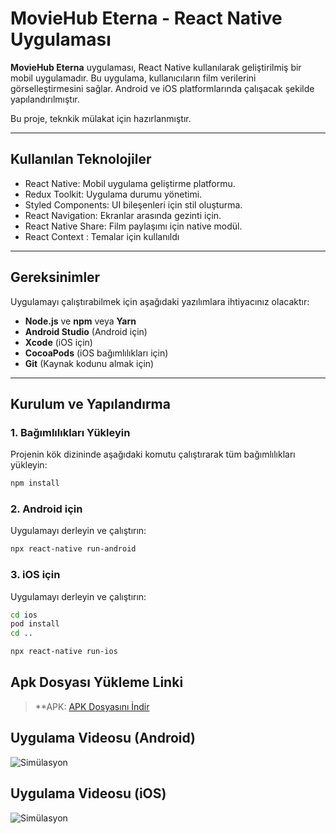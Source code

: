 # MovieHub Eterna - React Native Uygulaması

**MovieHub Eterna** uygulaması, React Native kullanılarak geliştirilmiş bir mobil uygulamadır. Bu uygulama, kullanıcıların film verilerini görselleştirmesini sağlar. Android ve iOS platformlarında çalışacak şekilde yapılandırılmıştır.

Bu proje, teknkik mülakat için hazırlanmıştır.

---

## Kullanılan Teknolojiler

- React Native: Mobil uygulama geliştirme platformu.
- Redux Toolkit: Uygulama durumu yönetimi.
- Styled Components: UI bileşenleri için stil oluşturma.
- React Navigation: Ekranlar arasında gezinti için.
- React Native Share: Film paylaşımı için native modül.
- React Context : Temalar için kullanıldı

---

## Gereksinimler

Uygulamayı çalıştırabilmek için aşağıdaki yazılımlara ihtiyacınız olacaktır:

- **Node.js** ve **npm** veya **Yarn**
- **Android Studio** (Android için)
- **Xcode** (iOS için)
- **CocoaPods** (iOS bağımlılıkları için)
- **Git** (Kaynak kodunu almak için)

---

## Kurulum ve Yapılandırma

### 1. Bağımlılıkları Yükleyin

Projenin kök dizininde aşağıdaki komutu çalıştırarak tüm bağımlılıkları yükleyin:

```sh
npm install
```

### 2. Android için

Uygulamayı derleyin ve çalıştırın:
```sh
npx react-native run-android
```
### 3. iOS için

Uygulamayı derleyin ve çalıştırın:

```sh
cd ios
pod install
cd ..
```
```sh
npx react-native run-ios
```

## Apk Dosyası Yükleme Linki

> **APK: [APK Dosyasını İndir](https://drive.google.com/file/d/1Mb7g7lTvGy22n2OsJg89L5Uj0S9fPa81/view?usp=drive_link)


## Uygulama Videosu (Android)
![Simülasyon](./androidsimulator.gif)

## Uygulama Videosu (iOS)
![Simülasyon](./iOSsimulator.gif)




